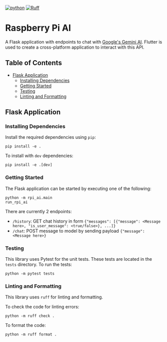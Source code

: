 [![python](https://img.shields.io/badge/Python-3.12-3776AB.svg?style=flat&logo=python&logoColor=ffd343)](https://docs.python.org/3.12/)
[![Ruff](https://img.shields.io/endpoint?url=https://raw.githubusercontent.com/astral-sh/ruff/main/assets/badge/v2.json)](https://github.com/astral-sh/ruff)
<!-- omit from toc -->
# Raspberry Pi AI
A Flask application with endpoints to chat with [Google's Gemini AI](https://gemini.google.com/).
Flutter is used to create a cross-platform application to interact with this API.

<!-- omit from toc -->
## Table of Contents
- [Flask Application](#flask-application)
  - [Installing Dependencies](#installing-dependencies)
  - [Getting Started](#getting-started)
  - [Testing](#testing)
  - [Linting and Formatting](#linting-and-formatting)

## Flask Application

### Installing Dependencies
Install the required dependencies using `pip`:

    pip install -e .

To install with `dev` dependencies:

    pip install -e .[dev]

### Getting Started
The Flask application can be started by executing one of the following:

    python -m rpi_ai.main
    run_rpi_ai

There are currently 2 endpoints:

- `/history`: GET chat history in form `{"messages": [{"message": <Message here>, "is_user_message": <true/false>}, ...]}`
- `/chat`: POST message to model by sending payload `{"message": <Message here>}`

### Testing
This library uses Pytest for the unit tests.
These tests are located in the `tests` directory.
To run the tests:

    python -m pytest tests

### Linting and Formatting
This library uses `ruff` for linting and formatting.

To check the code for linting errors:

    python -m ruff check .

To format the code:

    python -m ruff format .
